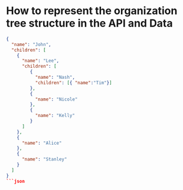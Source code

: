 # How to represent the organization tree structure in the API and Data

```json
{
  "name": "John", 
  "children": [ 
    {
      "name": "Lee", 
      "children": [
         {
           "name": "Nash", 
           "children": [{ "name":"Tim"}]
         },
         {
           "name": "Nicole"
         },
         {
           "name": "Kelly"
         }
      ]
    },
    {
      "name": "Alice"
    },
    {
      "name": "Stanley" 
    } 
  ] 
}
```json